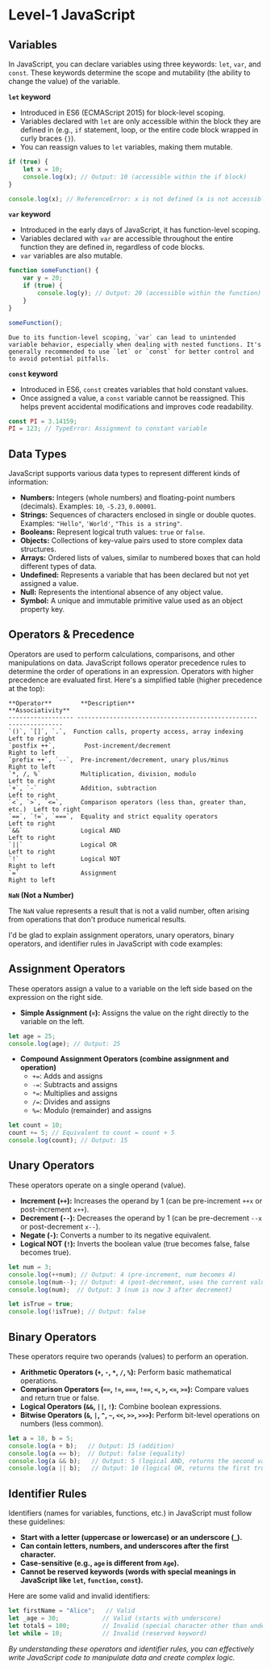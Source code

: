 # Level-1 JavaScript
    
## Variables

In JavaScript, you can declare variables using three keywords: `let`, `var`, and `const`. These keywords determine the scope and mutability (the ability to change the value) of the variable.

**`let` keyword**
   - Introduced in ES6 (ECMAScript 2015) for block-level scoping.
   - Variables declared with `let` are only accessible within the block they are defined in (e.g., `if` statement, loop, or the entire code block wrapped in curly braces `{}`).
   - You can reassign values to `let` variables, making them mutable.

   ```javascript
   if (true) {
       let x = 10;
       console.log(x); // Output: 10 (accessible within the if block)
   }

   console.log(x); // ReferenceError: x is not defined (x is not accessible outside the if block)
   ```

**`var` keyword**
   - Introduced in the early days of JavaScript, it has function-level scoping.
   - Variables declared with `var` are accessible throughout the entire function they are defined in, regardless of code blocks.
   - `var` variables are also mutable.

   ```javascript
   function someFunction() {
       var y = 20;
       if (true) {
           console.log(y); // Output: 20 (accessible within the function)
       }
   }

   someFunction();
   ```

    Due to its function-level scoping, `var` can lead to unintended variable behavior, especially when dealing with nested functions. It's generally recommended to use `let` or `const` for better control and to avoid potential pitfalls.

**`const` keyword**
   - Introduced in ES6, `const` creates variables that hold constant values.
   - Once assigned a value, a `const` variable cannot be reassigned. This helps prevent accidental modifications and improves code readability.

   ```javascript
   const PI = 3.14159;
   PI = 123; // TypeError: Assignment to constant variable
   ```

## Data Types

JavaScript supports various data types to represent different kinds of information:

- **Numbers:** Integers (whole numbers) and floating-point numbers (decimals). Examples: `10`, `-5.23`, `0.00001`.
- **Strings:** Sequences of characters enclosed in single or double quotes. Examples: `"Hello"`, `'World'`, `"This is a string"`.
- **Booleans:** Represent logical truth values: `true` or `false`.
- **Objects:** Collections of key-value pairs used to store complex data structures.
- **Arrays:** Ordered lists of values, similar to numbered boxes that can hold different types of data.
- **Undefined:** Represents a variable that has been declared but not yet assigned a value.
- **Null:** Represents the intentional absence of any object value.
- **Symbol:** A unique and immutable primitive value used as an object property key.

## Operators & Precedence

Operators are used to perform calculations, comparisons, and other manipulations on data. JavaScript follows operator precedence rules to determine the order of operations in an expression. Operators with higher precedence are evaluated first. Here's a simplified table (higher precedence at the top):

```
**Operator**        **Description**                                     **Associativity**
------------------ -------------------------------------------------- ---------------
`()`, `[]`, `.`,  Function calls, property access, array indexing       Left to right
`postfix ++`,        Post-increment/decrement                             Right to left
`prefix ++`, `--`,  Pre-increment/decrement, unary plus/minus          Right to left
`*, /, %`           Multiplication, division, modulo                     Left to right
`+`, `-`            Addition, subtraction                                 Left to right
`<`, `>`, `<=`,     Comparison operators (less than, greater than, etc.)  Left to right
`==`, `!=`, `===`,  Equality and strict equality operators              Left to right
`&&`                Logical AND                                         Left to right
`||`                Logical OR                                          Left to right
`!`                 Logical NOT                                        Right to left
`=`                 Assignment                                          Right to left
```

**`NaN` (Not a Number)**

The `NaN` value represents a result that is not a valid number, often arising from operations that don't produce numerical results.

I'd be glad to explain assignment operators, unary operators, binary operators, and identifier rules in JavaScript with code examples:

## Assignment Operators

These operators assign a value to a variable on the left side based on the expression on the right side.

- **Simple Assignment (`=`):** Assigns the value on the right directly to the variable on the left.

```javascript
let age = 25;
console.log(age); // Output: 25
```

- **Compound Assignment Operators (combine assignment and operation)**
  - `+=`: Adds and assigns
  - `-=`: Subtracts and assigns
  - `*=`: Multiplies and assigns
  - `/=`: Divides and assigns
  - `%=`: Modulo (remainder) and assigns

```javascript
let count = 10;
count += 5; // Equivalent to count = count + 5
console.log(count); // Output: 15
```

## Unary Operators

These operators operate on a single operand (value).

- **Increment (`++`):** Increases the operand by 1 (can be pre-increment `++x` or post-increment `x++`).
- **Decrement (`--`):** Decreases the operand by 1 (can be pre-decrement `--x` or post-decrement `x--`).
- **Negate (`-`):** Converts a number to its negative equivalent.
- **Logical NOT (`!`):** Inverts the boolean value (true becomes false, false becomes true).

```javascript
let num = 3;
console.log(++num); // Output: 4 (pre-increment, num becomes 4)
console.log(num--); // Output: 4 (post-decrement, uses the current value 4)
console.log(num);  // Output: 3 (num is now 3 after decrement)

let isTrue = true;
console.log(!isTrue); // Output: false
```

## Binary Operators

These operators require two operands (values) to perform an operation.

- **Arithmetic Operators (`+`, `-`, `*`, `/`, `%`):** Perform basic mathematical operations.
- **Comparison Operators (`==`, `!=`, `===`, `!==`, `<`, `>`, `<=`, `>=`):** Compare values and return true or false.
- **Logical Operators (`&&`, `||`, `!`):** Combine boolean expressions.
- **Bitwise Operators (`&`, `|`, `^`, `~`, `<<`, `>>`, `>>>`):** Perform bit-level operations on numbers (less common).

```javascript
let a = 10, b = 5;
console.log(a + b);   // Output: 15 (addition)
console.log(a == b);  // Output: false (equality)
console.log(a && b);   // Output: 5 (logical AND, returns the second value)
console.log(a || b);   // Output: 10 (logical OR, returns the first truthy value)
```

## Identifier Rules

Identifiers (names for variables, functions, etc.) in JavaScript must follow these guidelines:

- **Start with a letter (uppercase or lowercase) or an underscore (_).**
- **Can contain letters, numbers, and underscores after the first character.**
- **Case-sensitive (e.g., `age` is different from `Age`).**
- **Cannot be reserved keywords (words with special meanings in JavaScript like `let`, `function`, `const`).**

Here are some valid and invalid identifiers:

```javascript
let firstName = "Alice";   // Valid
let _age = 30;            // Valid (starts with underscore)
let total$ = 100;         // Invalid (special character other than underscore)
let while = 10;           // Invalid (reserved keyword)
```

*By understanding these operators and identifier rules, you can effectively write JavaScript code to manipulate data and create complex logic.*